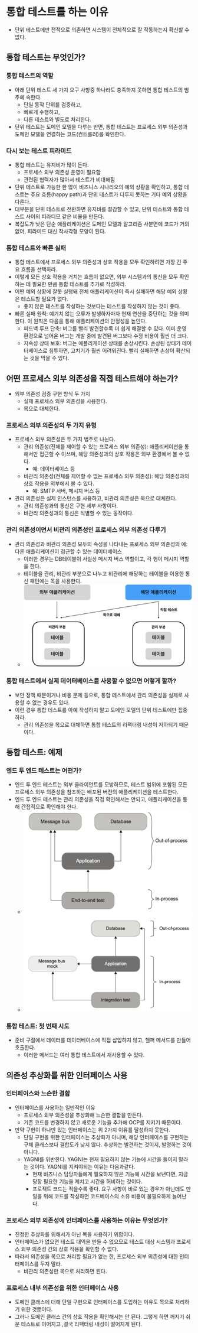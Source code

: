 # 통합 테스트를 하는 이유

- 단위 테스트에만 전적으로 의존하면 시스템이 전체적으로 잘 작동하는지 확신할 수 없다.

## 통합 테스트는 무엇인가?

### 통합 테스트의 역할

- 아래 단위 테스트 세 가지 요구 사항중 하나라도 충족하지 못하면 통합 테스트의 범주에 속한다.
	- 단일 동작 단위를 검증하고,
	- 빠르게 수행하고,
	- 다른 테스트와 별도로 처리한다.
- 단위 테스트는 도메인 모델을 다루는 반면, 통합 테스트는 프로세스 외부 의존성과 도메인 모델을 연결하는 코드(컨트롤러)를 확인한다.

### 다시 보는 테스트 피라미드

- 통합 테스트는 유지비가 많이 든다.
	- 프로세스 외부 의존성 운영이 필요함
	- 관련된 협력자가 많아서 테스트가 비대해짐
- 단위 테스트로 가능한 한 많이 비즈니스 시나리오의 예외 상황을 확인하고, 통합 테스트는 주요 흐름(happy path)과 단위 테스트가 다루지 못하는 기타 예외 상황을 다룬다.
- 대부분을 단위 테스트로 전환하면 유지비를 절감할 수 있고, 단위 테스트와 통합 테스트 사이의 피라디므 같은 비율을 만든다.
- 복잡도가 낮은 단순 애플리케이션은 도메인 모델과 알고리즘 사분면에 코드가 거의 없어, 피라미드 대신 작사각형 모양이 된다.

### 통합 테스트와 빠른 실패

- 통합 테스트에서 프로세스 외부 의존성과 상호 작용을 모두 확인하려면 가장 긴 주요 흐름을 선택하라.
- 이렇게 모든 상호 작용을 거치는 흐름이 없으면, 외부 시스템과의 통신을 모두 확인하는 데 필요한 만큼 통합 테스트를 추가로 작성하라.
- 어떤 예외 상황에 잘못 실행돼 전체 애플리케이션이 즉시 실패하면 해당 예외 상황은 테스트할 필요가 없다.
	- 좋지 않은 테스트를 작성하는 것보다는 테스트를 작성하지 않는 것이 좋다.
- 빠른 실패 원칙: 예기치 않는 오류가 발생하자마자 현재 연산을 중단하는 것을 의미한다. 이 원칙은 다음을 통해 애플리케이션의 안정성을 높인다.
	- 피드백 루프 단축: 버그를 빨리 발견할수록 더 쉽게 해결할 수 있다. 이미 운영 환경으로 넘어온 버그는 개발 중에 발견된 버그보다 수정 비용이 훨씬 더 크다.
	- 지속성 상태 보호: 버그는 애플리케이션 상태를 손상시킨다. 손상된 상태가 데이터베이스로 침투하면, 고치기가 훨씬 어려워진다. 빨리 실패하면 손상이 확산되는 것을 막을 수 있다.

## 어떤 프로세스 외부 의존성을 직접 테스트해야 하는가?

- 외부 의존성 검증 구현 방식 두 가지
	- 실제 프로세스 외부 의존성을 사용한다.
	- 목으로 대체한다.

### 프로세스 외부 의존성의 두 가지 유형

- 프로세스 외부 의존성은 두 가지 범주로 나뉜다.
	- 관리 의존성(전체를 제어할 수 있는 프로세스 외부 의존성): 애플리케이션을 통해서만 접근할 수 이쓰며, 해당 의존성과의 상호 작용은 외부 환경에서 볼 수 없다.
		- 예: 데이터베이스 등
	- 비관리 의존성(전체를 제어할 수 없는 프로세스 외부 의존성): 해당 의존성과의 상호 작용을 외부에서 볼 수 있다.
		- 예: SMTP 서버, 메시지 버스 등
- 관리 의존성은 실제 인스턴스를 사용하고, 비관리 의존성은 목으로 대체한다.
	- 관리 의존성과의 통신은 구현 세부 사항이다.
	- 비관리 의존성과의 통신은 식별할 수 있는 동작이다.

### 관리 의존성이면서 비관리 의존성인 프로세스 외부 의존성 다루기

- 관리 의존성과 비관리 의존성 모두의 속성을 나타내는 프로세스 외부 의존성의 예: 다른 애플리케이션이 접근할 수 있는 데이터베이스
	- 이러한 경우는 DB테이블이 사실상 메시지 버스 역할이고, 각 행이 메시지 역할을 한다.
	- 테이블을 관리, 비관리 부분으로 나누고 비관리에 해당하는 테이블을 이용한 통신 패턴에는 목을 사용한다.
	- ![](assets/Pasted%20image%2020231024114645.png)
### 통합 테스트에서 실제 데이터베이스를 사용할 수 없으면 어떻게 할까?

- 보안 정책 때문이거나 비용 문제 등으로, 통합 테스트에서 관리 의존성을 실제로 사용할 수 없는 경우도 있다.
- 이런 경우 통합 테스트를 아예 작성하지 말고 도메인 모델의 단위 테스트에만 집중하라.
	- 관리 의존성을 목으로 대체하면 통합 테스트의 리팩터링 내성이 저하되기 때문이다.

## 통합 테스트: 예제

### 엔드 투 엔드 테스트는 어떤가?

- 엔드 투 엔드 테스트는 외부 클라이언트를 모방하므로, 테스트 범위에 포함된 모든 프로세스 외부 의존성을 참조하는 배포된 버전의 애플리케이션을 테스트한다.
- 엔드 투 엔드 테스트는 관리 의존성을 직접 확인해서는 안되고, 애플리케이션을 통해 간접적으로 확인해야 한다.
	- ![](assets/Pasted%20image%2020231024130056.png)
	- ![](assets/Pasted%20image%2020231024130103.png)

### 통합 테스트: 첫 번째 시도

- 준비 구절에서 데이터를 데이터베이스에 직접 삽입하지 않고, 헬퍼 메서드를 만들어 호출한다.
	- 이러한 메서드는 여러 통합 테스트에서 재사용할 수 있다.

## 의존성 추상화를 위한 인터페이스 사용

### 인터페이스와 느슨한 결합

- 인터페이스를 사용하는 일반적인 이유
	- 프로세스 외부 의존성을 추상화해 느슨한 결합을 만든다.
	- 기존 코드를 변경하지 않고 새로운 기능을 추가해 OCP를 지키기 때문이다.
- 만약 구현이 하나만 있는 인터페이스는 위 2가지 이유를 달성하지 못한다.
	- 단일 구현을 위한 인터페이스는 추상화가 아니며, 해당 인터페이스를 구현하는 구체 클래스보다 결합도가 낮지 않다. 추상화는 발견하는 것이지, 발명하는 것이 아니다.
	- YAGNI를 위반한다. YAGNI는 현재 필요하지 않는 기능에 시간을 들이지 말라는 것이다. YAGNI를 지켜야되는 이유는 다음과같다.
		- 현재 비즈니스 담당자들에게 필요하지 않은 기능에 시간을 보낸다면, 지금 당장 필요한 기능을 제치고 시간을 허비하는 것이다.
		- 프로젝트 코드는 적을수록 좋다. 요구 사항이 바로 있는 경우가 아닌데도 만일을 위해 코드를 작성하면 코드베이스의 소유 비용이 불필요하게 늘어난다.

### 프로세스 외부 의존성에 인터페이스를 사용하는 이유는 무엇인가?

- 진정한 추상화를 위해서가 아닌 목을 사용하기 위함이다.
- 인터페이스가 없으면 테스트 대역을 만들 수 없으므로 테스트 대상 시스템과 프로세스 외부 의존성 간의 상호 작용을 확인할 수 없다.
- 따라서 의존성을 목으로 처리할 필요가 없는 한, 프로세스 외부 의존성에 대한 인터터페이스를 두지 말라.
	- 비관리 의존성만 목으로 처리하면 된다.

### 프로세스 내부 의존성을 위한 인터페이스 사용

- 도메인 클래스에 대해 단일 구현으로 인터페이스를 도입하는 이유도 목으로 처리하기 위한 것뿐이다.
- 그러나 도메인 클래스 간의 상호 작용을 확인해서는 안 된다. 그렇게 하면 깨지기 쉬운 테스트로 이어지고 ,결국 리팩터링 내성이 떨어지게 된다.